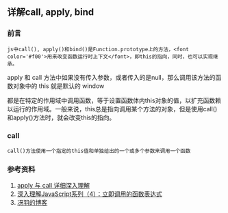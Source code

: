 ## 详解call, apply, bind

### 前言

    js中call(), apply()和bind()是Function.prototype上的方法，<font color='#f00'>用来改变函数运行时上下文</font>，即this的指向，同时，也可以实现继承。


apply 和 call 方法中如果没有传入参数，或者传入的是null，那么调用该方法的函数对象中的 this 就是默认的 window

都是在特定的作用域中调用函数，等于设置函数体内this对象的值，以扩充函数赖以运行的作用域。一般来说，this总是指向调用某个方法的对象，但是使用call()和apply()方法时，就会改变this的指向。

### call
```
call()方法使用一个指定的this值和单独给出的一个或多个参数来调用一个函数
```

### 参考资料

1. [apply 与 call 详细深入理解](https://segmentfault.com/a/1190000019019752)
2. [深入理解JavaScript系列（4）：立即调用的函数表达式](https://www.cnblogs.com/TomXu/archive/2011/12/31/2289423.html)
3. [冴羽的博客](https://github.com/mqyqingfeng/Blog)